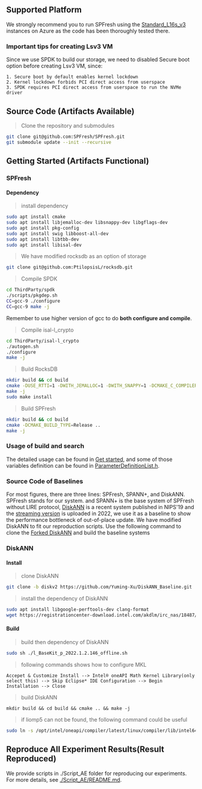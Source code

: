 ## **Supported Platform**
We strongly recommend you to run SPFresh using the [Standard_L16s_v3](https://learn.microsoft.com/en-us/azure/virtual-machines/lsv3-series) instances on Azure as the code has been thoroughly tested there. 

### **Important tips for creating Lsv3 VM**
Since we use SPDK to build our storage, we need to disabled Secure boot option before creating Lsv3 VM, since:
```
1. Secure boot by default enables kernel lockdown
2. Kernel lockdown forbids PCI direct access from userspace
3. SPDK requires PCI direct access from userspace to run the NVMe driver
```

## **Source Code (Artifacts Available)**

> Clone the repository and submodules
```bash
git clone git@github.com:SPFresh/SPFresh.git
git submodule update --init --recursive
```

## **Getting Started (Artifacts Functional)**

### SPFresh

#### **Dependency**

> install dependency
```bash
sudo apt install cmake
sudo apt install libjemalloc-dev libsnappy-dev libgflags-dev
sudo apt install pkg-config
sudo apt install swig libboost-all-dev
sudo apt install libtbb-dev
sudo apt install libisal-dev
```

> We have modified rocksdb as an option of storage
```bash
git clone git@github.com:PtilopsisL/rocksdb.git
```

> Compile SPDK
```bash
cd ThirdParty/spdk
./scripts/pkgdep.sh
CC=gcc-9 ./configure
CC=gcc-9 make -j
```
Remember to use higher version of gcc to do **both configure and compile**.

> Compile isal-l_crypto
```bash
cd ThirdParty/isal-l_crypto
./autogen.sh
./configure
make -j
```

> Build RocksDB
```bash
mkdir build && cd build
cmake -DUSE_RTTI=1 -DWITH_JEMALLOC=1 -DWITH_SNAPPY=1 -DCMAKE_C_COMPILER=gcc-9 -DCMAKE_CXX_COMPILER=g++9 -DCMAKE_BUILD_TYPE=Release -DCMAKE_CXX_FLAGS="-fPIC" ..
make -j
sudo make install
```

> Build SPFresh
```bash
mkdir build && cd build
cmake -DCMAKE_BUILD_TYPE=Release ..
make -j
```

### **Usage of build and search**
The detailed usage can be found in [Get started](docs/GettingStart.md), and some of those variables definition can be found in [ParameterDefinitionList.h](AnnService/inc/Core/SPANN/ParameterDefinitionList.h).


### **Source Code of Baselines**
For most figures, there are three lines: SPFresh, SPANN+, and DiskANN. SPFresh stands for our system. and SPANN+ is the base system of SPFresh without LIRE protocol, [DiskANN](https://github.com/microsoft/DiskANN) is a recent system published in NIPS'19 and the [streaming version](https://github.com/microsoft/DiskANN/tree/diskv2) is uploaded in 2022, we use it as a baseline to show the performance bottleneck of out-of-place update. We have modified DiskANN to fit our reproduction scripts. Use the following command to clone the [Forked DiskANN](https://github.com/Yuming-Xu/DiskANN_Baseline.git) and build the baseline systems


### **DiskANN**

#### **Install**
> clone DiskANN
```bash
git clone -b diskv2 https://github.com/Yuming-Xu/DiskANN_Baseline.git
```
> install the dependency of DiskANN
```bash
sudo apt install libgoogle-perftools-dev clang-format
wget https://registrationcenter-download.intel.com/akdlm/irc_nas/18487/l_BaseKit_p_2022.1.2.146_offline.sh
```
#### **Build**
> build then dependency of DiskANN
```bash
sudo sh ./l_BaseKit_p_2022.1.2.146_offline.sh
```
> following commands shows how to configure MKL
```
Accepet & Customize Install --> Intel® oneAPI Math Kernel Library(only select this) --> Skip Eclipse* IDE Configuration --> Begin Installation --> Close
```

> build DiskANN
```
mkdir build && cd build && cmake .. && make -j
```

> if liomp5 can not be found, the following command could be useful
```bash
sudo ln -s /opt/intel/oneapi/compiler/latest/linux/compiler/lib/intel64_lin/libiomp5.so /usr/lib/x86_64-linux-gnu/libiomp5.so
```

## **Reproduce All Experiment Results(Result Reproduced)**

We provide scripts in ./Script_AE folder for reproducing our experiments. For more details, see [./Script_AE/README.md](./Script_AE).

